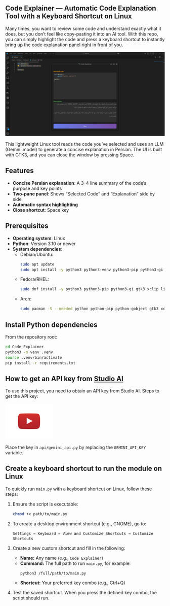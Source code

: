 ## Code Explainer — Automatic Code Explanation Tool with a Keyboard Shortcut on Linux

Many times, you want to review some code and understand exactly what it does, but you don’t feel like copy-pasting it into an AI tool. With this repo, you can simply highlight the code and press a keyboard shortcut to instantly bring up the code explanation panel right in front of you.

<div style="text-align: center;">
  <img src="./assets/img/sample.png" alt="panel" width="700"/>
  
</div>

This lightweight Linux tool reads the code you’ve selected and uses an LLM (Gemini model) to generate a concise explanation in Persian. The UI is built with GTK3, and you can close the window by pressing Space.

## Features
- **Concise Persian explanation**: A 3–4 line summary of the code’s purpose and key points
- **Two-pane panel**: Shows “Selected Code” and “Explanation” side by side
- **Automatic syntax highlighting**
- **Close shortcut**: Space key

## Prerequisites
- **Operating system**: Linux
- **Python**: Version 3.10 or newer
- **System dependencies**:
  - Debian/Ubuntu:
    ```bash
    sudo apt update
    sudo apt install -y python3 python3-venv python3-pip python3-gi gir1.2-gtk-3.0 xclip libnotify-bin
    ```
  - Fedora/RHEL:
    ```bash
    sudo dnf install -y python3 python3-pip python3-gi gtk3 xclip libnotify
    ```
  - Arch:
    ```bash
    sudo pacman -S --needed python python-pip python-gobject gtk3 xclip libnotify
    ```

## Install Python dependencies
From the repository root:
```bash
cd Code_Explainer
python3 -m venv .venv
source .venv/bin/activate
pip install -r requirements.txt
```

## How to get an API key from [Studio AI](https://aistudio.google.com/prompts/new_chat)

To use this project, you need to obtain an API key from Studio AI.
Steps to get the API key:

<a href="https://youtu.be/MziqV5U4U1o?si=iSIGzSf0d6gxK9Wd">
  <img src="./assets/img/youtube.png" alt="How to get an API from Studio AI" width="150" />
</a>

Place the key in `api/gemini_api.py` by replacing the `GEMINI_API_KEY` variable.

## Create a keyboard shortcut to run the module on Linux

To quickly run `main.py` with a keyboard shortcut on Linux, follow these steps:

1. Ensure the script is executable:
    ```bash
    chmod +x path/to/main.py
    ```

2. To create a desktop environment shortcut (e.g., GNOME), go to:

    ```
    Settings → Keyboard → View and Customize Shortcuts → Customize Shortcuts
    ```

3. Create a new custom shortcut and fill in the following:
   - **Name:** Any name (e.g., `Code Explainer`)
   - **Command:** The full path to run `main.py`, for example:
     ```bash
     python3 /full/path/to/main.py
     ```
   - **Shortcut:** Your preferred key combo (e.g., Ctrl+Q)

4. Test the saved shortcut. When you press the defined key combo, the script should run.


